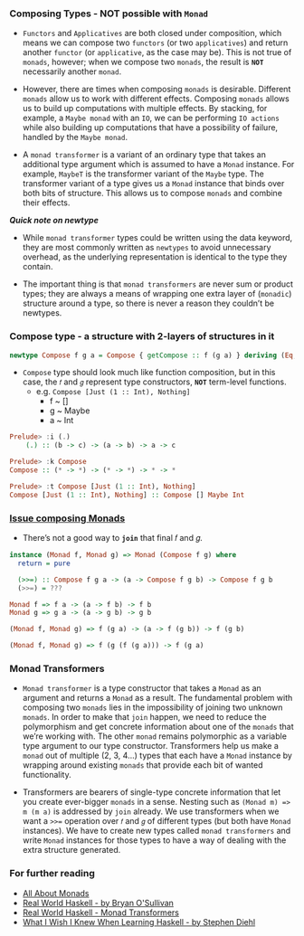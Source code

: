 ### Composing Types - **NOT** possible with `Monad`
 - `Functors` and `Applicatives` are both closed under composition, which means we can compose two `functors`
   (or two `applicatives`) and return another `functor` (or `applicative`, as the case may be). This is not true
   of `monads`, however; when we compose two `monads`, the result is **`NOT`** necessarily another `monad`.

 - However, there are times when composing `monads` is desirable. Different `monads` allow us to work with different effects.
   Composing `monads` allows us to build up computations with multiple effects. By stacking, for example, a `Maybe monad` with
   an `IO`, we can be performing `IO actions` while also building up computations that have a possibility of failure, handled
   by the `Maybe monad`.

 - A `monad transformer` is a variant of an ordinary type that takes an additional type argument which is assumed
   to have a `Monad` instance. For example, `MaybeT` is the transformer variant of the `Maybe` type. The transformer
   variant of a type gives us a `Monad` instance that binds over both bits of structure. This allows us to compose
   `monads` and combine their effects.

***Quick note on newtype***
 - While `monad transformer` types could be written using the data keyword, they are most commonly written as `newtypes`
   to avoid unnecessary overhead, as the underlying representation is identical to the type they contain.

 - The important thing is that `monad transformers` are never sum or product types; they are always a means of
   wrapping one extra layer of (`monadic`) structure around a type, so there is never a reason they couldn’t be newtypes.

### Compose type - a structure with 2-layers of structures in it
 ```haskell
newtype Compose f g a = Compose { getCompose :: f (g a) } deriving (Eq, Show)
```
 - `Compose` type should look much like function composition, but in this case, the `𝑓` and `𝑔` represent
   type constructors, **`NOT`** term-level functions.
   - e.g. `Compose [Just (1 :: Int), Nothing]`
     - f ~ []
     - g ~ Maybe
     - a ~ Int

 ```haskell
Prelude> :i (.)
     (.) :: (b -> c) -> (a -> b) -> a -> c

Prelude> :k Compose
Compose :: (* -> *) -> (* -> *) -> * -> *

Prelude> :t Compose [Just (1 :: Int), Nothing]
Compose [Just (1 :: Int), Nothing] :: Compose [] Maybe Int
```

### [Issue composing Monads](http://web.cecs.pdx.edu/~mpj/pubs/RR-1004.pdf)
 - There’s not a good way to **`join`** that final 𝑓 and 𝑔.

```haskell
instance (Monad f, Monad g) => Monad (Compose f g) where
  return = pure

  (>>=) :: Compose f g a -> (a -> Compose f g b) -> Compose f g b
  (>>=) = ???

Monad f => f a -> (a -> f b) -> f b
Monad g => g a -> (a -> g b) -> g b

(Monad f, Monad g) => f (g a) -> (a -> f (g b)) -> f (g b)

(Monad f, Monad g) => f (g (f (g a))) -> f (g a)
```

### Monad Transformers
 - `Monad transformer` is a type constructor that takes a `Monad` as an argument and returns a `Monad` as a result.
   The fundamental problem with composing two `monads` lies in the impossibility of joining two unknown `monads`.
   In order to make that `join` happen, we need to reduce the polymorphism and get concrete information about one of the
   `monads` that we’re working with. The other `monad` remains polymorphic as a variable type argument to our type
   constructor. Transformers help us make a `monad` out of multiple (2, 3, 4...) types that each have a `Monad` instance
   by wrapping around existing `monads` that provide each bit of wanted functionality.

 - Transformers are bearers of single-type concrete information that let you create ever-bigger `monads` in a sense.
   Nesting such as `(Monad m) => m (m a)` is addressed by `join` already. We use transformers when we want
   a `>>=` operation over `𝑓` and `𝑔` of different types (but both have `Monad` instances). We have to create
   new types called `monad transformers` and write `Monad` instances for those types to have a way of dealing with the
   extra structure generated.

### For further reading
 - [All About Monads](https://wiki.haskell.org/All_About_Monads)
 - [Real World Haskell - by Bryan O'Sullivan](http://book.realworldhaskell.org/read/)
 - [Real World Haskell - Monad Transformers](http://book.realworldhaskell.org/read/monad-transformers.html)
 - [What I Wish I Knew When Learning Haskell - by Stephen Diehl](http://dev.stephendiehl.com/hask/#monads)
